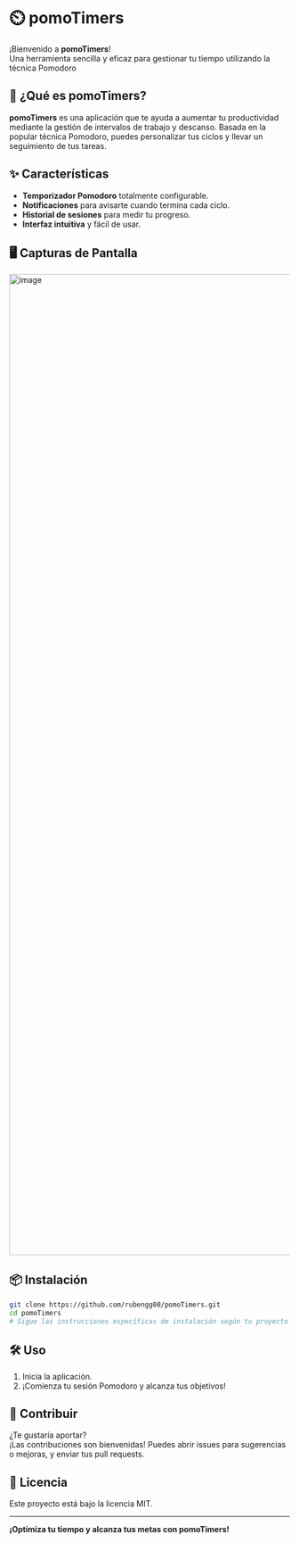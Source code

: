 # ⏲️ pomoTimers

¡Bienvenido a **pomoTimers**!  
Una herramienta sencilla y eficaz para gestionar tu tiempo utilizando la técnica Pomodoro

## 🚀 ¿Qué es pomoTimers?

**pomoTimers** es una aplicación que te ayuda a aumentar tu productividad mediante la gestión de intervalos de trabajo y descanso. Basada en la popular técnica Pomodoro, puedes personalizar tus ciclos y llevar un seguimiento de tus tareas.

## ✨ Características

- **Temporizador Pomodoro** totalmente configurable.
- **Notificaciones** para avisarte cuando termina cada ciclo.
- **Historial de sesiones** para medir tu progreso.
- **Interfaz intuitiva** y fácil de usar.

## 🖥️ Capturas de Pantalla

<img width="2779" height="1759" alt="image" src="https://github.com/user-attachments/assets/3c5b891f-7f46-4275-bc87-7043c0337d5f" />


## 📦 Instalación

```bash
git clone https://github.com/rubengg00/pomoTimers.git
cd pomoTimers
# Sigue las instrucciones específicas de instalación según tu proyecto
```

## 🛠️ Uso

1. Inicia la aplicación.
3. ¡Comienza tu sesión Pomodoro y alcanza tus objetivos!

## 🌱 Contribuir

¿Te gustaría aportar?  
¡Las contribuciones son bienvenidas! Puedes abrir issues para sugerencias o mejoras, y enviar tus pull requests.

## 📄 Licencia

Este proyecto está bajo la licencia MIT.

---

**¡Optimiza tu tiempo y alcanza tus metas con pomoTimers!**
